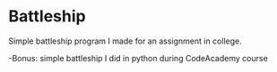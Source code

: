 # Battleship
Simple battleship program I made for an assignment in college. 

-Bonus: simple battleship I did in python during CodeAcademy course
